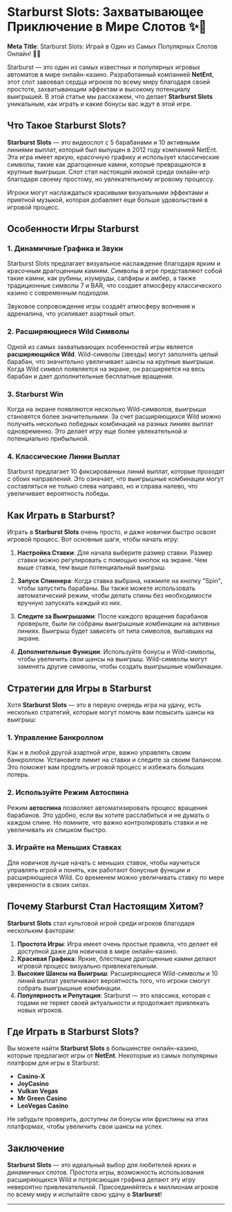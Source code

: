 # Starburst Slots: Захватывающее Приключение в Мире Слотов ✨🎰

**Meta Title**: Starburst Slots: Играй в Один из Самых Популярных Слотов Онлайн! 💎✨

Starburst — это один из самых известных и популярных игровых автоматов в мире онлайн-казино. Разработанный компанией **NetEnt**, этот слот завоевал сердца игроков по всему миру благодаря своей простоте, захватывающим эффектам и высокому потенциалу выигрышей. В этой статье мы расскажем, что делает **Starburst Slots** уникальным, как играть и какие бонусы вас ждут в этой игре.

## Что Такое Starburst Slots?

**Starburst Slots** — это видеослот с 5 барабанами и 10 активными линиями выплат, который был выпущен в 2012 году компанией NetEnt. Эта игра имеет яркую, красочную графику и использует классические символы, такие как драгоценные камни, которые превращаются в крупные выигрыши. Слот стал настоящей иконой среди онлайн-игр благодаря своему простому, но увлекательному игровому процессу.

Игроки могут наслаждаться красивыми визуальными эффектами и приятной музыкой, которая добавляет еще больше удовольствия в игровой процесс.

## Особенности Игры Starburst

### 1. **Динамичные Графика и Звуки**

Starburst Slots предлагает визуальное наслаждение благодаря ярким и красочным драгоценным камням. Символы в игре представляют собой такие камни, как рубины, изумруды, сапфиры и амбер, а также традиционные символы 7 и BAR, что создает атмосферу классического казино с современным подходом.

Звуковое сопровождение игры создаёт атмосферу волнения и адреналина, что усиливает азартный опыт.

### 2. **Расширяющиеся Wild Символы**

Одной из самых захватывающих особенностей игры является **расширяющийся Wild**. Wild-символы (звезды) могут заполнять целый барабан, что значительно увеличивает шансы на крупные выигрыши. Когда Wild символ появляется на экране, он расширяется на весь барабан и дает дополнительные бесплатные вращения.

### 3. **Starburst Win**

Когда на экране появляются несколько Wild-символов, выигрыши становятся более значительными. За счет расширяющихся Wild можно получить несколько победных комбинаций на разных линиях выплат одновременно. Это делает игру еще более увлекательной и потенциально прибыльной.

### 4. **Классические Линии Выплат**

Starburst предлагает 10 фиксированных линий выплат, которые проходят с обоих направлений. Это означает, что выигрышные комбинации могут составляться не только слева направо, но и справа налево, что увеличивает вероятность победы.

## Как Играть в Starburst?

Играть в **Starburst Slots** очень просто, и даже новички быстро освоят игровой процесс. Вот основные шаги, чтобы начать игру:

1. **Настройка Ставки**: Для начала выберите размер ставки. Размер ставки можно регулировать с помощью кнопок на экране. Чем выше ставка, тем выше потенциальный выигрыш.
   
2. **Запуск Спиннера**: Когда ставка выбрана, нажмите на кнопку "Spin", чтобы запустить барабаны. Вы также можете использовать автоматический режим, чтобы делать спины без необходимости вручную запускать каждый из них.

3. **Следите за Выигрышами**: После каждого вращения барабанов проверьте, были ли собраны выигрышные комбинации на активных линиях. Выигрыш будет зависеть от типа символов, выпавших на экране.

4. **Дополнительные Функции**: Используйте бонусы и Wild-символы, чтобы увеличить свои шансы на выигрыш. Wild-символы могут заменять другие символы, чтобы создать выигрышные комбинации.

## Стратегии для Игры в Starburst

Хотя **Starburst Slots** — это в первую очередь игра на удачу, есть несколько стратегий, которые могут помочь вам повысить шансы на выигрыш:

### 1. **Управление Банкроллом**

Как и в любой другой азартной игре, важно управлять своим банкроллом. Установите лимит на ставки и следите за своим балансом. Это поможет вам продлить игровой процесс и избежать больших потерь.

### 2. **Используйте Режим Автоспина**

Режим **автоспина** позволяет автоматизировать процесс вращения барабанов. Это удобно, если вы хотите расслабиться и не думать о каждом спине. Но помните, что важно контролировать ставки и не увеличивать их слишком быстро.

### 3. **Играйте на Меньших Ставках**

Для новичков лучше начать с меньших ставок, чтобы научиться управлять игрой и понять, как работают бонусные функции и расширяющиеся Wild. Со временем можно увеличивать ставку по мере уверенности в своих силах.

## Почему Starburst Стал Настоящим Хитом?

**Starburst Slots** стал культовой игрой среди игроков благодаря нескольким факторам:

1. **Простота Игры**: Игра имеет очень простые правила, что делает её доступной даже для новичков в мире онлайн-казино.
2. **Красивая Графика**: Яркие, блестящие драгоценные камни делают игровой процесс визуально привлекательным.
3. **Высокие Шансы на Выигрыш**: Расширяющиеся Wild-символы и 10 линий выплат увеличивают вероятность того, что игроки смогут собрать выигрышные комбинации.
4. **Популярность и Репутация**: Starburst — это классика, которая с годами не теряет своей актуальности и продолжает привлекать новых игроков.

## Где Играть в Starburst Slots?

Вы можете найти **Starburst Slots** в большинстве онлайн-казино, которые предлагают игры от **NetEnt**. Некоторые из самых популярных платформ для игры в Starburst:

- **Casino-X**
- **JoyCasino**
- **Vulkan Vegas**
- **Mr Green Casino**
- **LeoVegas Casino**

Не забудьте проверить, доступны ли бонусы или фриспины на этих платформах, чтобы увеличить свои шансы на успех.

## Заключение

**Starburst Slots** — это идеальный выбор для любителей ярких и динамичных слотов. Простота игры, возможность использования расширяющихся Wild и потрясающая графика делают эту игру невероятно привлекательной. Присоединяйтесь к миллионам игроков по всему миру и испытайте свою удачу в **Starburst**!

---

